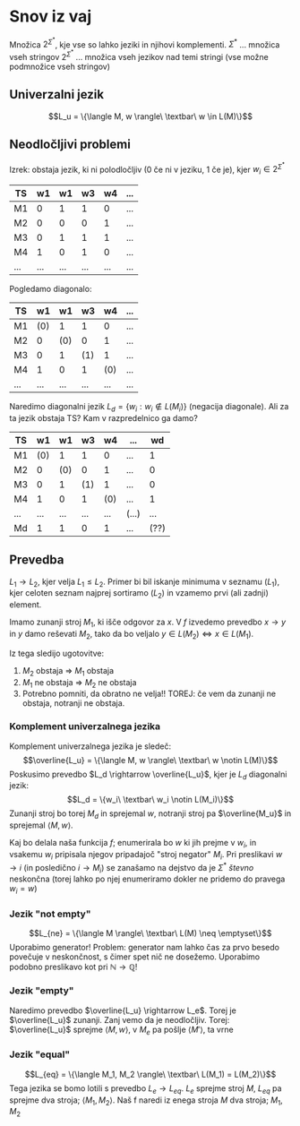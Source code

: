 # Snov iz vaj
Množica $2^{\Sigma^*}$, kje vse so lahko jeziki in njihovi komplementi.
$\Sigma^*$ ... množica vseh stringov
$2^{\Sigma^*}$ ... množica vseh jezikov nad temi stringi (vse možne podmnožice vseh stringov)
## Univerzalni jezik
$$L_u = \{\langle M, w \rangle\ \textbar\ w \in L(M)\}$$
## Neodločljivi problemi
Izrek: obstaja jezik, ki ni polodločljiv
(0 če ni v jeziku, 1 če je), kjer $w_i \in 2^{\Sigma^*}$ 

| TS  | w1  | w1  | w3  | w4  | ... |
| --- | --- | --- | --- | --- | --- |
| M1  | 0   | 1   | 1   | 0   | ... |
| M2  | 0   | 0   | 0   | 1   | ... |
| M3  | 0   | 1   | 1   | 1   | ... |
| M4  | 1   | 0   | 1   | 0   | ... |
| ... | ... | ... | ... | ... | ... |
Pogledamo diagonalo:

| TS  | w1  | w1  | w3  | w4  | ... |
| --- | --- | --- | --- | --- | --- |
| M1  | (0) | 1   | 1   | 0   | ... |
| M2  | 0   | (0) | 0   | 1   | ... |
| M3  | 0   | 1   | (1) | 1   | ... |
| M4  | 1   | 0   | 1   | (0) | ... |
| ... | ... | ... | ... | ... | ... |
Naredimo diagonalni jezik $L_d = \{w_i : w_i \notin L(M_i)\}$ (negacija diagonale). Ali za ta jezik obstaja TS?
Kam v razpredelnico ga damo?

| TS  | w1  | w1  | w3  | w4  | ...   | wd   |
| --- | --- | --- | --- | --- | ----- | ---- |
| M1  | (0) | 1   | 1   | 0   | ...   | 1    |
| M2  | 0   | (0) | 0   | 1   | ...   | 0    |
| M3  | 0   | 1   | (1) | 1   | ...   | 0    |
| M4  | 1   | 0   | 1   | (0) | ...   | 1    |
| ... | ... | ... | ... | ... | (...) | ...  |
| Md  | 1   | 1   | 0   | 1   | ...   | (??) |
## Prevedba
$L_1 \rightarrow L_2$, kjer velja $L_1 \leq L_2$. Primer bi bil iskanje minimuma v seznamu ($L_1$), kjer celoten seznam najprej sortiramo ($L_2$) in vzamemo prvi (ali zadnji) element.

Imamo zunanji stroj $M_1$, ki išče odgovor za $x$. V $f$ izvedemo prevedbo $x \rightarrow y$ in $y$ damo reševati $M_2$, tako da bo veljalo $y \in L(M_2) \Leftrightarrow x \in L(M_1)$.

Iz tega sledijo ugotovitve:
1. $M_2$ obstaja $\Rightarrow$ $M_1$ obstaja
2. $M_1$ ne obstaja $\Rightarrow$ $M_2$ ne obstaja
3. Potrebno pomniti, da obratno ne velja!!
TOREJ: če vem da zunanji ne obstaja, notranji ne obstaja.
### Komplement univerzalnega jezika
Komplement univerzalnega jezika je sledeč:
$$\overline{L_u} = \{\langle M, w \rangle\ \textbar\ w \notin L(M)\}$$
Poskusimo prevedbo $L_d \rightarrow \overline{L_u}$, kjer je $L_d$ diagonalni jezik:
$$L_d = \{w_i\ \textbar\ w_i \notin L(M_i)\}$$
Zunanji stroj bo torej $M_d$ in sprejemal $w$, notranji stroj pa $\overline{M_u}$ in sprejemal $\langle M, w \rangle$.

Kaj bo delala naša funkcija $f$; enumerirala bo $w$ ki jih prejme v $w_i$, in vsakemu $w_i$ pripisala njegov pripadajoč "stroj negator" $M_i$. Pri preslikavi $w \rightarrow i$ (in posledično $i \rightarrow M_i$) se zanašamo na dejstvo da je $\Sigma^*$ *števno* neskončna (torej lahko po njej enumeriramo dokler ne pridemo do pravega $w_i = w$)
### Jezik "not empty"
$$L_{ne} = \{\langle M \rangle\ \textbar\ L(M) \neq \emptyset\}$$
Uporabimo generator! Problem: generator nam lahko čas za prvo besedo povečuje v neskončnost, s čimer spet nič ne dosežemo. Uporabimo podobno preslikavo kot pri $\mathbb{N} \rightarrow \mathbb{Q}$!
### Jezik "empty"
Naredimo prevedbo $\overline{L_u} \rightarrow L_e$. Torej je $\overline{L_u}$ zunanji. Zanj vemo da je neodločljiv. 
Torej: $\overline{L_u}$ sprejme $\langle M, w \rangle$, v $M_e$ pa pošlje $\langle M' \rangle$, ta vrne 

### Jezik "equal"
$$L_{eq} = \{\langle M_1, M_2 \rangle\ \textbar\ L(M_1) = L(M_2)\}$$
Tega jezika se bomo lotili s prevedbo $L_e \rightarrow L_{eq}$. $L_e$ sprejme stroj $M$, $L_{eq}$ pa sprejme dva stroja; $\langle M_1, M_2 \rangle$. Naš f naredi iz enega stroja $M$ dva stroja; $M_1, M_2$
